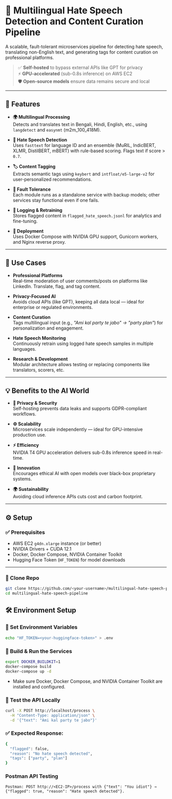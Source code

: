 # 🧠 Multilingual Hate Speech Detection and Content Curation Pipeline

A scalable, fault-tolerant microservices pipeline for detecting hate speech, translating non-English text, and generating tags for content curation on professional platforms.

> ✅ **Self-hosted** to bypass external APIs like GPT for privacy  
> ⚡ **GPU-accelerated** (sub-0.8s inference) on AWS EC2  
> 🛡️ **Open-source models** ensure data remains secure and local

---

## 🚀 Features

- **🌍 Multilingual Processing**  
  Detects and translates text in Bengali, Hindi, English, etc., using `langdetect` and `easynmt` (m2m_100_418M).

- **🚨 Hate Speech Detection**  
  Uses `fasttext` for language ID and an ensemble (MuRIL, IndicBERT, XLMR, DistilBERT, mBERT) with rule-based scoring. Flags text if score > `0.7`.

- **🏷️ Content Tagging**  
  Extracts semantic tags using `keybert` and `intfloat/e5-large-v2` for user-personalized recommendations.

- **🔄 Fault Tolerance**  
  Each module runs as a standalone service with backup models; other services stay functional even if one fails.

- **🧾 Logging & Retraining**  
  Stores flagged content in `flagged_hate_speech.jsonl` for analytics and fine-tuning.

- **🐳 Deployment**  
  Uses Docker Compose with NVIDIA GPU support, Gunicorn workers, and Nginx reverse proxy.

---

## 🎯 Use Cases

- **Professional Platforms**  
  Real-time moderation of user comments/posts on platforms like LinkedIn. Translate, flag, and tag content.

- **Privacy-Focused AI**  
  Avoids cloud APIs (like GPT), keeping all data local — ideal for enterprise or regulated environments.

- **Content Curation**  
  Tags multilingual input (e.g., _"Ami kal party te jabo" → "party plan"_) for personalization and engagement.

- **Hate Speech Monitoring**  
  Continuously retrain using logged hate speech samples in multiple languages.

- **Research & Development**  
  Modular architecture allows testing or replacing components like translators, scorers, etc.

---

## 💡 Benefits to the AI World

- **🔐 Privacy & Security**  
  Self-hosting prevents data leaks and supports GDPR-compliant workflows.

- **⚙️ Scalability**  
  Microservices scale independently — ideal for GPU-intensive production use.

- **⚡ Efficiency**  
  NVIDIA T4 GPU acceleration delivers sub-0.8s inference speed in real-time.

- **🌱 Innovation**  
  Encourages ethical AI with open models over black-box proprietary systems.

- **🌍 Sustainability**  
  Avoiding cloud inference APIs cuts cost and carbon footprint.

---

## ⚙️ Setup

### ✅ Prerequisites

- AWS EC2 `g4dn.xlarge` instance (or better)
- NVIDIA Drivers + CUDA 12.1
- Docker, Docker Compose, NVIDIA Container Toolkit
- Hugging Face Token (`HF_TOKEN`) for model downloads

---

### 🧩 Clone Repo

```bash
git clone https://github.com/<your-username>/multilingual-hate-speech-pipeline.git
cd multilingual-hate-speech-pipeline
```
## 🛠️ Environment Setup

### 🔑 Set Environment Variables

```bash
echo "HF_TOKEN=<your-huggingface-token>" > .env
```
### 🐳 Build & Run the Services
```bash
export DOCKER_BUILDKIT=1
docker-compose build
docker-compose up -d
```
- Make sure Docker, Docker Compose, and NVIDIA Container Toolkit are installed and configured.

### 🔬 Test the API Locally
```bash
curl -X POST http://localhost/process \
  -H "Content-Type: application/json" \
  -d '{"text": "Ami kal party te jabo"}'
```
### ✅ Expected Response:
```bash
{
  "flagged": false,
  "reason": "No hate speech detected",
  "tags": ["party", "plan"]
}
```
### Postman API Testing
```
Postman: POST http://<EC2-IP>/process with {"text": "You idiot"} → {"flagged": true, "reason": "Hate speech detected"}.
```
